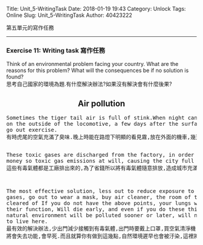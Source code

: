 Title: Unit_5-WritingTask
Date: 2018-01-19 19:43
Category: Unlock
Tags: Online
Slug: Unit_5-WritingTask
Author: 40423222

第五單元的寫作任務

<!-- PELICAN_END_SUMMARY -->
<!-- 第五單元的寫作任務 -->
<hr>

### Exercise 11: Writing task 寫作任務
Think of an environmental problem facing your country. What are the reasons for this problem? What will the consequences be if no solution is found?<br>
思考自己國家的環境為題.有什麼解決辦法?如果沒有解決會有什麼後果?
<p>
<h2 align="center">Air pollution</h2>
<pre>
Sometimes the tiger tail air is full of stink.When night can obviously see the fog under the street lamp,
on the outside of the locomotive, a few days after the surface will have a layer of ash. People dare to
go out exercise.
有時虎尾的空氣充滿了臭味.晚上時能在路燈下明顯的看見霧,放在外面的機車,幾天後表面會有一層灰.讓人不敢出外運動.

These toxic gases are discharged from the factory, in order to save money so toxic gas emissions at will,
 causing the city full of gas.
這些有毒氣體都是工廠排出來的,為了省錢所以將有毒氣體隨意排放,造成城市充滿了毒氣.

The most effective solution, less out to reduce exposure to toxic gases, go out to wear a mask, buy air cleaner,
 the room of toxic gases cleared of If you do not have the above points, your lungs will lose their function, 
Will die early, and even if you do these things, the natural environment will be polluted sooner or later,
will not be able to live here.
最有效的解決辦法,少出門減少接觸到有毒氣體,出門時要戴上口罩,買空氣清淨機,把房間的有毒氣體清除.如果沒辦法做到以上幾點,你的肺
將會失去功能,會早死.而且就算你有做到這幾點,自然環境遲早也會被汙染,這裡將不能再居住.
</pre>